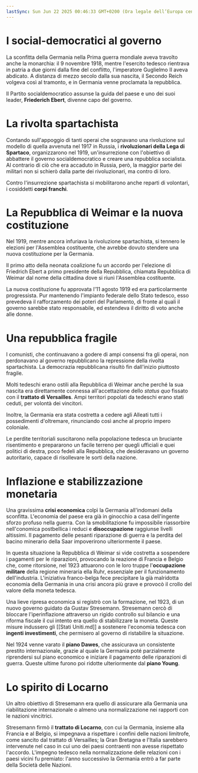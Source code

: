 ```yaml
---
lastSync: Sun Jun 22 2025 00:46:33 GMT+0200 (Ora legale dell’Europa centrale)
---
```

# I social-democratici al governo
La sconfitta della Germania nella Prima guerra mondiale aveva travolto anche la monarchia: il 9 novembre 1918, mentre l'esercito tedesco rientrava in patria a due giorni dalla fine del conflitto, l'imperatore Guglielmo II aveva abdicato. A distanza di mezzo secolo dalla sua nascita, il Secondo Reich volgeva così al tramonto, e in Germania venne proclamata la repubblica.

Il Partito socialdemocratico assunse la guida del paese e uno dei suoi leader, **Friederich Ebert**, divenne capo del governo.

# La rivolta spartachista
Contando sull'appoggio di tanti operai che sognavano una rivoluzione sul modello di quella avvenuta nel 1917 in Russia, i **rivoluzionari della Lega di Spartaco**, organizzarono nel 1919, un'insurrezione con l'obiettivo di abbattere il governo socialdemocratico e creare una repubblica socialista. Al contrario di ciò che era accaduto in Russia, però, la maggior parte dei militari non si schierò dalla parte dei rivoluzionari, ma contro di loro.

Contro l'insurrezione spartachista si mobilitarono anche reparti di volontari, i cosiddetti **corpi franchi**.

# La Repubblica di Weimar e la nuova costituzione
Nel 1919, mentre ancora infuriava la rivoluzione spartachista, si tennero le elezioni per l'Assemblea costituente, che avrebbe dovuto stendere una nuova costituzione per la Germania.

Il primo atto della neonata coalizione fu un accordo per l'elezione di Friedrich Ebert a primo presidente della Repubblica, chiamata Repubblica di Weimar dal nome della cittadina dove si riunì l'Assemblea costituente.

La nuova costituzione fu approvata l'11 agosto 1919 ed era particolarmente progressista. Pur mantenendo l'impianto federale dello Stato tedesco, esso prevedeva il rafforzamento dei poteri del Parlamento, di fronte al quali il governo sarebbe stato responsabile, ed estendeva il diritto di voto anche alle donne.

# Una repubblica fragile
I comunisti, che continuavano a godere di ampi consensi fra gli operai, non perdonavano al governo repubblicano la repressione della rivolta spartachista. La democrazia repubblicana risultò fin dall'inizio piuttosto fragile.

Molti tedeschi erano ostili alla Repubblica di Weimar anche perché la sua nascita era direttamente connessa all'accettazione dello *status quo* fissato con il **trattato di Versailles**. Ampi territori popolati da tedeschi erano stati ceduti, per volontà dei vincitori.

Inoltre, la Germania era stata costretta a cedere agli Alleati tutti i possedimenti d'oltremare, rinunciando così anche al proprio impero coloniale.

Le perdite territoriali suscitarono nella popolazione tedesca un bruciante risentimento e prepararono un facile terreno per quegli ufficiali e quei politici di destra, poco fedeli alla Repubblica, che desideravano un governo autoritario, capace di risollevare le sorti della nazione.

# Inflazione e stabilizzazione monetaria
Una gravissima **crisi economica** colpì la Germania all'indomani della sconfitta. L'economia del paese era già in ginocchio a casa dell'ingente sforzo profuso nella guerra. Con la smobilitazione fu impossibile riassorbire nell'conomica postbellica i reduci e **disoccupazione** raggiunse livelli altissimi. Il pagamento delle pesanti riparazione di guerra e la perdita del bacino minerario della Saar impoverirono ulteriormente il paese.

In questa situazione la Repubblica di Weimar si vide costretta a sospendere i pagamenti per le riparazioni, provocando la reazione di Francia e Belgio che, come ritorsione, nel 1923 attuarono con le loro truppe l'**occupazione militare** della regione mineraria ella Ruhr, essenziale per il funzionamento dell'industria. L'iniziativa franco-belga fece precipitare la già malridotta economia della Germania in una crisi ancora più grave e provocò il crollo del valore della moneta tedesca.

Una lieve ripresa economica si registrò con la formazione, nel 1923, di un nuovo governo guidato da Gustav Stresemann. Stresemann cercò di bloccare l'iperinflazione attraverso un rigido controllo sul bilancio e una riforma fiscale il cui intento era quello di stabilizzare la moneta. Queste misure indussero gli [[Stati Uniti.md]] a sostenere l'economia tedesca con **ingenti investimenti**, che permisero al governo di ristabilire la situazione.

Nel 1924 venne varato il **piano Dawes**, che assicurava un consistente prestito internazionale, grazie al quale la Germania poté parzialmente riprendersi sul piano economico e iniziare il pagamento delle riparazioni di guerra. Queste ultime furono poi ridotte ulteriormente dal **piano Young**.

# Lo spirito di Locarno
Un altro obiettivo di Stresemann era quello di assicurare alla Germania una riabilitazione internazionale o almeno una normalizzazione nei rapporti con le nazioni vincitrici.

Stresemann firmò il **trattato di Locarno**, con cui la Germania, insieme alla Francia e al Belgio, si impegnava a rispettare i confini delle nazioni limitrofe, come sancito dal trattato di Versailles; la Gran Bretagna e l'Italia sarebbero intervenute nel caso in cui uno dei paesi contraenti non avesse rispettato l'accordo. L'impegno tedesco nella normalizzazione delle relazioni con i paesi vicini fu premiato: l'anno successivo la Germania entrò a far parte della Società delle Nazioni.